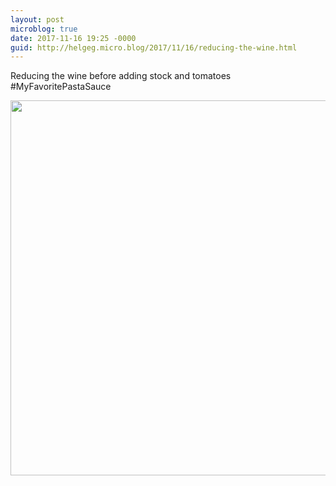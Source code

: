 ```yaml
---
layout: post
microblog: true
date: 2017-11-16 19:25 -0000
guid: http://helgeg.micro.blog/2017/11/16/reducing-the-wine.html
---
```

Reducing the wine before adding stock and tomatoes #MyFavoritePastaSauce

<img src="http://helgeg.micro.blog/uploads/2018/953226e638.jpg" width="600" height="600" />

